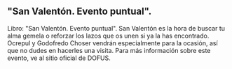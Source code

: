 ## "San Valentón. Evento puntual".
Libro: "San Valentón. Evento puntual".
San Valentón es la hora de buscar tu alma gemela o reforzar los lazos que os unen si ya la has encontrado.
Ocrepul y Godofredo Choser vendrán especialmente para la ocasión, así que no dudes en hacerles una visita.
Para más información sobre este evento, ve al sitio oficial de DOFUS.